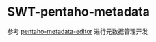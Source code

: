 # SWT-pentaho-metadata

参考 [pentaho-metadata-editor](https://github.com/pentaho/pentaho-metadata-editor.git) 进行元数据管理开发